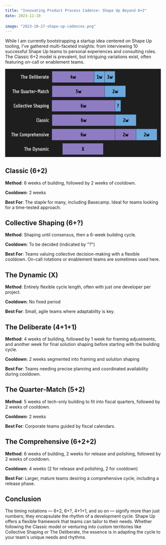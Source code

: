 ```yaml
---
title: "Innovating Product Process Cadence: Shape Up Beyond 6+2"
date: 2023-11-10

image: "2023-10-27-shape-up-cadences.png"
---
```


While I am currently bootstrapping a startup idea centered on Shape Up tooling, I've gathered multi-faceted insights: from interviewing 10 successful Shape Up teams to personal experiences and consulting roles. The Classic 6+2 model is prevalent, but intriguing variations exist, often featuring on-call or enablement teams.

![](2023-10-27-shape-up-cadences.svg)

## Classic (6+2)

**Method**: 6 weeks of building, followed by 2 weeks of cooldown.

**Cooldown**: 2 weeks

**Best For**: The staple for many, including Basecamp. Ideal for teams looking for a time-tested approach.

## Collective Shaping (6+?)

**Method**: Shaping until consensus, then a 6-week building cycle.

**Cooldown**: To be decided (indicated by "?")

**Best For**: Teams valuing collective decision-making with a flexible cooldown. On-call rotations or enablement teams are sometimes used here.

## The Dynamic (X)

**Method**: Entirely flexible cycle length, often with just one developer per project.

**Cooldown**: No fixed period

**Best For**: Small, agile teams where adaptability is key.

## The Deliberate (4+1+1)

**Method**: 4 weeks of building, followed by 1 week for framing adjustments, and another week for final solution shaping before starting with the building cycle.

**Cooldown**: 2 weeks segmented into framing and solution shaping

**Best For**: Teams needing precise planning and coordinated availability during cooldown.

## The Quarter-Match (5+2)

**Method**: 5 weeks of tech-only building to fit into fiscal quarters, followed by 2 weeks of cooldown.

**Cooldown**: 2 weeks

**Best For**: Corporate teams guided by fiscal calendars.

## The Comprehensive (6+2+2)

**Method**: 6 weeks of building, 2 weeks for release and polishing, followed by 2 weeks of cooldown.

**Cooldown**: 4 weeks (2 for release and polishing, 2 for cooldown)

**Best For**: Larger, mature teams desiring a comprehensive cycle, including a release phase.

## Conclusion

The timing notations — 6+2, 6+?, 4+1+1, and so on — signify more than just numbers; they encapsulate the rhythm of a development cycle. Shape Up offers a flexible framework that teams can tailor to their needs. Whether following the Classic model or venturing into custom territories like Collective Shaping or The Deliberate, the essence is in adapting the cycle to your team's unique needs and rhythms.
